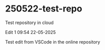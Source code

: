 # 250522-test-repo
Test repository in cloud

Edit 1 09:54 22-05-2025

Test edit from VSCode in the online repository